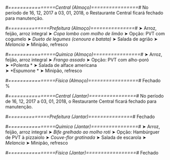 
*#================Central (Almoço)================#*
No período de 16, 12, 2017 a 03, 01, 2018, o Restaurante Central ficará fechado para manutenção.

*#==============Prefeitura (Almoço)===============#*
➤ Arroz, feijão, arroz integral
➤ *Copa lombo com molho de limão*
➤ Opção: PVT com cogumelo
➤ *Dueto de legumes (cenoura e batata)*
➤ Salada de agrião
➤ *Melancia*
➤ Minipão, refresco

*#================Química (Almoço)================#*
➤ Arroz, feijão, arroz integral
➤ *Frango assado*
➤ Opção: PVT com alho-poró    
➤ *Polenta *
➤ Salada de alface americana  
➤ *Espumone  *
➤ Minipão, refresco  

*#================Física (Almoço)=================#*
Fechado
%

*#================Central (Jantar)================#*
No período de 16, 12, 2017 a 03, 01, 2018, o Restaurante Central ficará fechado para manutenção.

*#==============Prefeitura (Jantar)===============#*
Fechado

*#================Química (Jantar)================#*
➤ Arroz, feijão, arroz integral
➤ *Bife grelhado ao molho roti*
➤ Opção: Hambúrguer de PVT à pizzaiolo
➤ *Couve-flor gratinada*
➤ Salada de escarola
➤ *Melancia*
➤ Minipão, refresco

*#================Física (Jantar)=================#*
Fechado


